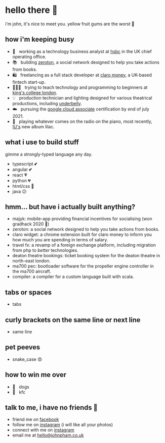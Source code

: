 # hello there 👋
i'm john, it's nice to meet you. yellow fruit gums are the worst 🤮

## how i'm keeping busy
- 🏦 &nbsp; working as a technology business analyst at [hsbc](https://hsbc.com) in the UK chief operating office.
- 📚 &nbsp; building [zeroton](https://zeroton.io), a social network designed to help you take actions from books.
- 🛍 &nbsp; freelancing as a full stack developer at [claro money](https://claromoney.co.uk), a UK-based fintech start-up.
- 👨🏻‍🏫 &nbsp; trying to teach technology and programming to beginners at [king's college london](https://kcl.ac.uk).
- 💡 &nbsp; production technician and lighting designed for various theatrical productions, including [underbelly](https://www.underbelly.co.uk/).
- ☁️ &nbsp; pursuing the [google cloud associate](https://google.com) certification by end of july 2021.
- 🎹 &nbsp; playing whatever comes on the radio on the piano, most recently, [IU's](https://iu.com) new album lilac.

## what i use to build stuff
gimme a strongly-typed language any day.
- typescript 💕
- angular 💕
- react 💗
- python 💔
- html/css 🥱
- java 😕

## hmm... but have i actually built anything?
- majyk: mobile-app providing financial incentives for socialising (won gradhack 2020 🥇)
- zeroton: a social network designed to help you take actions from books.
- claro widget: a chrome extension built for claro money to inform you how much you are spending in terms of salary.
- travel fx: a revamp of a foreign exchange platform, including migration from php to _better_ technologies.
- deaton theatre bookings: ticket booking system for the deaton theatre in north-east london.
- ma700 pec: bootloader software for the propeller engine controller in the ma700 aircraft.
- compiler: a compiler for a custom language built with scala.

## tabs or spaces
- tabs

## curly brackets on the same line or next line
- same line

## pet peeves
- snake_case 😡

## how to win me over
- 🐶 &nbsp; dogs
- 🍗 &nbsp; kfc

## talk to me, i have no friends 🥺
- friend me on [facebook](https://facebook.com/jdcpham)
- follow me on [instagram](https://instagram.com/jdcpham) (i will like all your photos)
- connect with me on [instagram](https://linkedin.com/in/jdcpham)
- email me at hello@johnpham.co.uk
